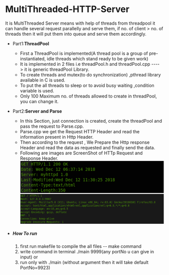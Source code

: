 MultiThreaded-HTTP-Server
===
It is MultiThreaded Server means with help of threads from threadpool it can handle several request parallelly and serve them, if no. of client > no. of threads then it will put them into queue and serve them accordingly.


* Part1:**ThreadPool**
    * First a ThreadPool is implemented(A thread pool is a group of pre-instantiated, idle threads which stand ready to be given work)
    * It is implemented in  2 files i.e threadPool.h and threadPool.cpp ----> it is generic threadPool Library.
    * To create threads and mutex(to do synchronization) ,pthread library available in C is used.
    * To put the all threads to sleep or to avoid busy waiting ,condition variable is used.
    * Only 100 Maximum no. of threads allowed to create in threadPool, you can change it.

* Part2:**Server and Parse**
    * In this Section, just connection is created, create the threadPool and pass the request to Parse.cpp.
    * Parse.cpp we get the Request HTTP Header and read the information present in Http Header.
    * Then according to the request , We Prepare the Http response Header and read the data as requested and finally send the data.
    * Following are images are ScreenShot of HTTp Request and Response Header.
    ![HTTP](ResponseHttpHeader.png)                                  
    ![Screenshot](ReceivehttpRequestHeader.png)

* ##### How To run
    1. first run makefile  to compile the all files -- make command
    2. write command in terminal ./main 9999(any portNo u can give in input)
        or
    2. run only with ./main (without argument then it will take default PortNo=9923)

